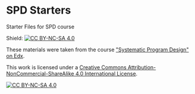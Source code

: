 # SPD Starters

Starter Files for SPD course

Shield: [![CC BY-NC-SA 4.0][cc-by-nc-sa-shield]][cc-by-nc-sa]

These materials were taken from the course ["Systematic Program Design" on Edx](https://learning.edx.org/course/course-v1:UBCx+SPD1x+2T2015).

This work is licensed under a
[Creative Commons Attribution-NonCommercial-ShareAlike 4.0 International License][cc-by-nc-sa].

[![CC BY-NC-SA 4.0][cc-by-nc-sa-image]][cc-by-nc-sa]

[cc-by-nc-sa]: http://creativecommons.org/licenses/by-nc-sa/4.0/
[cc-by-nc-sa-image]: https://licensebuttons.net/l/by-nc-sa/4.0/88x31.png
[cc-by-nc-sa-shield]: https://img.shields.io/badge/License-CC%20BY--NC--SA%204.0-lightgrey.svg
